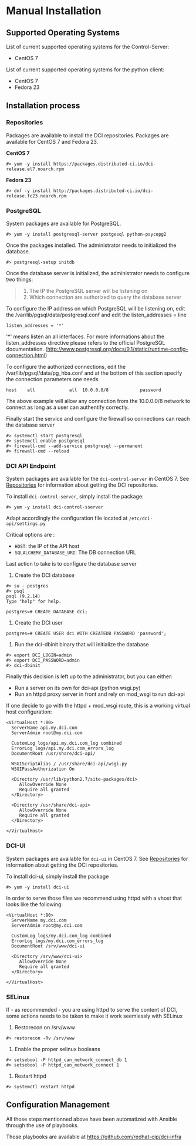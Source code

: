 # Manual Installation

## Supported Operating Systems

List of current supported operating systems for the Control-Server:

 * CentOS 7

List of current supported operating systems for the python client:

 * CentOS 7
 * Fedora 23

## Installation process

### Repositories

Packages are available to install the DCI repositories. Packages are available for CentOS 7 and Fedora 23.

**CentOS 7**

``` sourceCode
#> yum -y install https://packages.distributed-ci.io/dci-release.el7.noarch.rpm
```

**Fedora 23**

``` sourceCode
#> dnf -y install http://packages.distributed-ci.io/dci-release.fc23.noarch.rpm
```

### PostgreSQL

System packages are available for PostgreSQL.

``` sourceCode
#> yum -y install postgresql-server postgesql python-psycopg2
```

Once the packages installed. The administrator needs to initialized the database.

``` sourceCode
#> postgresql-setup initdb
```

Once the database server is initialized, the administrator needs to configure two things:

> 1.  The IP the PostgreSQL server will be listening on
> 2.  Which connection are authorized to query the database server

To configure the IP address on which PostgreSQL will be listening on, edit the /var/lib/pgsql/data/postgresql.conf and edit the listen\_addresses = line

``` sourceCode
listen_addresses = '*'
```

'\*' means listen an all interfaces. For more informations about the listen\_addresses directive please refers to the official PostgreSQL documentation. (<http://www.postgresql.org/docs/9.1/static/runtime-config-connection.html>)

To configure the authorized connections, edit the /var/lib/pgsql/data/pg\_hba.conf and at the bottom of this section specify the connection parameters one needs

``` sourceCode
host    all             all  10.0.0.0/8            password
```

The above example will allow any connection from the 10.0.0.0/8 network to connect as long as a user can authentify correctly.

Finally start the service and configure the firewall so connections can reach the database server

``` sourceCode
#> systemctl start postgresql
#> systemctl enable postgresql
#> firewall-cmd --add-service postgresql --permanent
#> firewall-cmd --reload
```

### DCI API Endpoint

System packages are available for the `dci-control-server` in CentOS 7. See [Repositories]() for information about getting the DCI repositories.

To install `dci-control-server`, simply install the package:

``` sourceCode
#> yum -y install dci-control-sserver
```

Adapt accordingly the configuration file located at `/etc/dci-api/settings.py`

Critical options are :

 * `HOST`: the IP of the API host
 * `SQLALCHEMY_DATABASE_URI`: The DB connection URL

Last action to take is to configure the database server

1.  Create the DCI database

``` sourceCode
#> su - postgres
#> psql
psql (9.2.14)
Type "help" for help.

postgres=# CREATE DATABASE dci;
```

1.  Create the DCI user

``` sourceCode
postgres=# CREATE USER dci WITH CREATEDB PASSWORD 'password';
```

1.  Run the dci-dbinit binary that will initialize the database

``` sourceCode
#> export DCI_LOGIN=admin
#> export DCI_PASSWORD=admin
#> dci-dbinit
```

Finally this decision is left up to the administrator, but you can either:

 * Run a server on its own for dci-api (python wsgi.py)
 * Run an httpd proxy server in front and rely on mod\_wsgi to run dci-api

If one decide to go with the httpd + mod\_wsgi route, this is a working virtual host configuration:

``` sourceCode
<VirtualHost *:80>
  ServerName api.my.dci.com
  ServerAdmin root@my.dci.com

  CustomLog logs/api.my.dci.com_log combined
  ErrorLog logs/api.my.dci.com_errors_log
  DocumentRoot /usr/share/dci-api/

  WSGIScriptAlias / /usr/share/dci-api/wsgi.py
  WSGIPassAuthorization On

  <Directory /usr/lib/python2.7/site-packages/dci>
     AllowOverride None
     Require all granted
  </Directory>

  <Directory /usr/share/dci-api>
     AllowOverride None
     Require all granted
  </Directory>

</VirtualHost>
```

### DCI-UI

System packages are available for `dci-ui` in CentOS 7. See [Repositories]() for information about getting the DCI repositories.

To install dci-ui, simply install the package

``` sourceCode
#> yum -y install dci-ui
```

In order to serve those files we recommend using httpd with a vhost that looks like the following:

``` sourceCode
<VirtualHost *:80>
  ServerName my.dci.com
  ServerAdmin root@my.dci.com

  CustomLog logs/my.dci.com_log combined
  ErrorLog logs/my.dci.com_errors_log
  DocumentRoot /srv/www/dci-ui

  <Directory /srv/www/dci-ui>
     AllowOverride None
     Require all granted
  </Directory>

</VirtualHost>
```

### SELinux

If - as recommended - you are using httpd to serve the content of DCI, some actions needs to be taken to make it work seemlessly with SELinux

1.  Restorecon on /srv/www

``` sourceCode
#> restorecon -Rv /srv/www
```

1.  Enable the proper selinux booleans

``` sourceCode
#> setsebool -P httpd_can_network_connect_db 1
#> setsebool -P httpd_can_network_connect 1
```

1.  Restart httpd

``` sourceCode
#> systemctl restart httpd
```

## Configuration Management

All those steps mentionned above have been automatized with Ansible through the use of playbooks.

Those playbooks are available at <https://github.com/redhat-cip/dci-infra>
